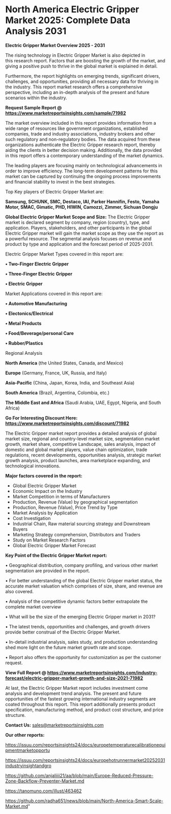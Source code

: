# North America Electric Gripper Market 2025: Complete Data Analysis 2031

<Strong> Electric Gripper Market Overview 2025 - 2031</strong>

The rising technology in Electric Gripper Market is also depicted in this research report. Factors that are boosting the growth of the market, and giving a positive push to thrive in the global market is explained in detail.

Furthermore, the report highlights on emerging trends, significant drivers, challenges, and opportunities, providing all necessary data for thriving in the industry. This report market research offers a comprehensive perspective, including an in-depth analysis of the present and future scenarios within the industry.

<strong>Request Sample Report @ <a href=https://www.marketreportsinsights.com/sample/71982>https://www.marketreportsinsights.com/sample/71982</a></strong>

The market overview included in this report provides information from a wide range of resources like government organizations, established companies, trade and industry associations, industry brokers and other such regulatory and non-regulatory bodies. The data acquired from these organizations authenticate the Electric Gripper research report, thereby aiding the clients in better decision making. Additionally, the data provided in this report offers a contemporary understanding of the market dynamics.

The leading players are focusing mainly on technological advancements in order to improve efficiency. The long-term development patterns for this market can be captured by continuing the ongoing process improvements and financial stability to invest in the best strategies.

Top Key players of Electric Gripper Market are:

<strong>Samsung, SCHUNK, SMC, Destaco, IAI, Parker Hannifin, Festo, Yamaha Motor, SMAC, Gimatic, PHD, HIWIN, Camozzi, Zimmer, Sichuan Dongju</strong>

<strong><b>Global Electric Gripper Market Scope and Size:</b></strong>
The Electric Gripper market is declared segment by company, region (country), type, and application. Players, stakeholders, and other participants in the global Electric Gripper market will gain the market scope as they use the report as a powerful resource. The segmental analysis focuses on revenue and product by type and application and the forecast period of 2025-2031.

Electric Gripper Market Types covered in this report are:

<strong>• Two-Finger Electric Gripper

• Three-Finger Electric Gripper

• Electric Gripper</strong>

Market Applications covered in this report are:

<strong>• Automotive Manufacturing

• Electonics/Electrical

• Metal Products

• Food/Beverage/personal Care

• Rubber/Plastics</strong> 

Regional Analysis

<strong>North America</strong> (the United States, Canada, and Mexico)

<strong>Europe</strong> (Germany, France, UK, Russia, and Italy)

<strong>Asia-Pacific</strong> (China, Japan, Korea, India, and Southeast Asia)

<strong>South America</strong> (Brazil, Argentina, Colombia, etc.)

<strong>The Middle East and Africa</strong> (Saudi Arabia, UAE, Egypt, Nigeria, and South Africa)

<strong>Go For Interesting Discount Here: <a href=https://www.marketreportsinsights.com/discount/71982>https://www.marketreportsinsights.com/discount/71982</a></strong>

The Electric Gripper market report provides a detailed analysis of global market size, regional and country-level market size, segmentation market growth, market share, competitive Landscape, sales analysis, impact of domestic and global market players, value chain optimization, trade regulations, recent developments, opportunities analysis, strategic market growth analysis, product launches, area marketplace expanding, and technological innovations.

<strong><b>Major factors covered in the report:</b></strong>
<ul>
  <li>Global Electric Gripper Market </li>
  <li>Economic Impact on the Industry</li>
  <li>Market Competition in terms of Manufacturers</li>
  <li>Production, Revenue (Value) by geographical segmentation</li>
  <li>Production, Revenue (Value), Price Trend by Type</li>
  <li>Market Analysis by Application</li>
  <li>Cost Investigation</li>
  <li>Industrial Chain, Raw material sourcing strategy and Downstream Buyers</li>
  <li>Marketing Strategy comprehension, Distributors and Traders</li>
  <li>Study on Market Research Factors</li>
  <li>Global Electric Gripper Market Forecast</li>
</ul>

<strong><b>Key Point of the Electric Gripper Market report:</b></strong>

• Geographical distribution, company profiling, and various other market segmentation are provided in the report.

• For better understanding of the global Electric Gripper market status, the accurate market valuation which comprises of size, share, and revenue are also covered.

• Analysis of the competitive dynamic factors better extrapolate the complete market overview

• What will be the size of the emerging Electric Gripper market in 2031?

• The latest trends, opportunities and challenges, and growth drivers provide better construal of the Electric Gripper Market.

• In-detail industrial analysis, sales study, and production understanding shed more light on the future market growth rate and scope.

• Report also offers the opportunity for customization as per the customer request.

<strong><b>View Full Report @ <a href=https://www.marketreportsinsights.com/industry-forecast/electric-gripper-market-growth-and-size-2021-71982>https://www.marketreportsinsights.com/industry-forecast/electric-gripper-market-growth-and-size-2021-71982</a></b></strong>


At last, the Electric Gripper Market report includes investment come analysis and development trend analysis. The present and future opportunities of the fastest growing international industry segments are coated throughout this report. This report additionally presents product specification, manufacturing method, and product cost structure, and price structure.

<strong>Contact Us:</strong>
sales@marketreportsinsights.com

<strong>Our other reports:</strong>

<a href=https://issuu.com/reportsinsights24/docs/europetemperaturecalibrationequipmentmarketopportu>https://issuu.com/reportsinsights24/docs/europetemperaturecalibrationequipmentmarketopportu</a>

<a href=https://issuu.com/reportsinsights24/docs/europehotrunnermarket20252031industryinsightandgro>https://issuu.com/reportsinsights24/docs/europehotrunnermarket20252031industryinsightandgro</a>

<a href=https://github.com/anjaliiii21/aa/blob/main/Europe-Reduced-Pressure-Zone-Backflow-Preventer-Market.md>https://github.com/anjaliiii21/aa/blob/main/Europe-Reduced-Pressure-Zone-Backflow-Preventer-Market.md</a>

<a href=https://tanomuno.com/illust/463462>https://tanomuno.com/illust/463462</a>

<a href=https://github.com/radha651/news/blob/main/North-America-Smart-Scale-Market.md>https://github.com/radha651/news/blob/main/North-America-Smart-Scale-Market.md</a>"
